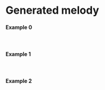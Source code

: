 
# Generated melody

#### Example 0
<div>
<midi-visualizer type="piano-roll" id="mainVisualizer" src="https://cdn.jsdelivr.net/gh/cifkao/html-midi-player@2b12128/jazz.mid"></midi-visualizer>
<midi-player src="https://cdn.jsdelivr.net/gh/cifkao/html-midi-player@2b12128/jazz.mid" sound-font visualizer="#mainVisualizer" id="mainPlayer">
</midi-player>
</div>
<br>

#### Example 1
<div>
<midi-visualizer type="piano-roll" id="mainVisualizer" src="https://tayjsl97.github.io/demos/tmm_music/m0.mid"></midi-visualizer>
<midi-player src="https://tayjsl97.github.io/demos/tmm_music/m0.mid" sound-font visualizer="#mainVisualizer" id="mainPlayer">
</midi-player>
</div>
<br>

#### Example 2

<div>
<midi-visualizer type="piano-roll" id="mainVisualizer" src="https://tayjsl97.github.io/demos/tmm_music/m1.mid"></midi-visualizer>
<midi-player src="https://tayjsl97.github.io/demos/tmm_music/m1.mid" sound-font visualizer="#mainVisualizer" id="mainPlayer">
</midi-player>
</div>
<br>


[//]: # ()
[//]: # (#### Example 3)

[//]: # (<div>)

[//]: # (<midi-visualizer type="piano-roll" id="mainVisualizer" src="tmm_music/m2.mid"></midi-visualizer>)

[//]: # (<midi-player src="tmm_music/0.mid" sound-font visualizer="#mainVisualizer" id="mainPlayer">)

[//]: # (</midi-player>)

[//]: # (</div>)

[//]: # (<br>)

[//]: # ()
[//]: # (#### Example 4)

[//]: # (<div>)

[//]: # (<midi-visualizer type="piano-roll" id="mainVisualizer" src="tmm_music/m3.mid"></midi-visualizer>)

[//]: # (<midi-player src="tmm_music/0.mid" sound-font visualizer="#mainVisualizer" id="mainPlayer">)

[//]: # (</midi-player>)

[//]: # (</div>)

[//]: # (<br>)

[//]: # ()
[//]: # (#### Example 5)

[//]: # (<div>)

[//]: # (<midi-visualizer type="piano-roll" id="mainVisualizer" src="tmm_music/m4.mid"></midi-visualizer>)

[//]: # (<midi-player src="tmm_music/0.mid" sound-font visualizer="#mainVisualizer" id="mainPlayer">)

[//]: # (</midi-player>)

[//]: # (</div>)

[//]: # (<br>)

[//]: # ()
[//]: # (#### Example 6)

[//]: # (<div>)

[//]: # (<midi-visualizer type="piano-roll" id="mainVisualizer" src="tmm_music/m5.mid"></midi-visualizer>)

[//]: # (<midi-player src="tmm_music/0.mid" sound-font visualizer="#mainVisualizer" id="mainPlayer">)

[//]: # (</midi-player>)

[//]: # (</div>)

[//]: # (<br>)

[//]: # ()
[//]: # (#### Example 7)

[//]: # (<div>)

[//]: # (<midi-visualizer type="piano-roll" id="mainVisualizer" src="tmm_music/m6.mid"></midi-visualizer>)

[//]: # (<midi-player src="tmm_music/0.mid" sound-font visualizer="#mainVisualizer" id="mainPlayer">)

[//]: # (</midi-player>)

[//]: # (</div>)

[//]: # (<br>)

[//]: # ()
[//]: # (#### Example 8)

[//]: # (<div>)

[//]: # (<midi-visualizer type="piano-roll" id="mainVisualizer" src="tmm_music/m7.mid"></midi-visualizer>)

[//]: # (<midi-player src="tmm_music/0.mid" sound-font visualizer="#mainVisualizer" id="mainPlayer">)

[//]: # (</midi-player>)

[//]: # (</div>)

[//]: # (<br>)

[//]: # ()
[//]: # (---)

[//]: # ()
[//]: # (# Generated chord)

[//]: # ()
[//]: # (#### Example 1)

[//]: # (<div>)

[//]: # (<midi-visualizer type="piano-roll" id="mainVisualizer" src="tmm_music/c0.mid"></midi-visualizer>)

[//]: # (<midi-player src="tmm_music/0.mid" sound-font visualizer="#mainVisualizer" id="mainPlayer">)

[//]: # (</midi-player>)

[//]: # (</div>)

[//]: # (<br>)

[//]: # ()
[//]: # (#### Example 2)

[//]: # (<div>)

[//]: # (<midi-visualizer type="piano-roll" id="mainVisualizer" src="tmm_music/c1.mid"></midi-visualizer>)

[//]: # (<midi-player src="tmm_music/0.mid" sound-font visualizer="#mainVisualizer" id="mainPlayer">)

[//]: # (</midi-player>)

[//]: # (</div>)

[//]: # (<br>)

[//]: # ()
[//]: # (#### Example 3)

[//]: # (<div>)

[//]: # (<midi-visualizer type="piano-roll" id="mainVisualizer" src="tmm_music/c2.mid"></midi-visualizer>)

[//]: # (<midi-player src="tmm_music/0.mid" sound-font visualizer="#mainVisualizer" id="mainPlayer">)

[//]: # (</midi-player>)

[//]: # (</div>)

[//]: # (<br>)

[//]: # ()
[//]: # (#### Example 4)

[//]: # (<div>)

[//]: # (<midi-visualizer type="piano-roll" id="mainVisualizer" src="tmm_music/c3.mid"></midi-visualizer>)

[//]: # (<midi-player src="tmm_music/0.mid" sound-font visualizer="#mainVisualizer" id="mainPlayer">)

[//]: # (</midi-player>)

[//]: # (</div>)

[//]: # (<br>)

[//]: # ()
[//]: # (#### Example 5)

[//]: # (<div>)

[//]: # (<midi-visualizer type="piano-roll" id="mainVisualizer" src="tmm_music/c4.mid"></midi-visualizer>)

[//]: # (<midi-player src="tmm_music/0.mid" sound-font visualizer="#mainVisualizer" id="mainPlayer">)

[//]: # (</midi-player>)

[//]: # (</div>)

[//]: # (<br>)

[//]: # ()
[//]: # (#### Example 6)

[//]: # (<div>)

[//]: # (<midi-visualizer type="piano-roll" id="mainVisualizer" src="tmm_music/c5.mid"></midi-visualizer>)

[//]: # (<midi-player src="tmm_music/0.mid" sound-font visualizer="#mainVisualizer" id="mainPlayer">)

[//]: # (</midi-player>)

[//]: # (</div>)

[//]: # (<br>)

[//]: # ()
[//]: # (#### Example 7)

[//]: # (<div>)

[//]: # (<midi-visualizer type="piano-roll" id="mainVisualizer" src="tmm_music/c6.mid"></midi-visualizer>)

[//]: # (<midi-player src="tmm_music/0.mid" sound-font visualizer="#mainVisualizer" id="mainPlayer">)

[//]: # (</midi-player>)

[//]: # (</div>)

[//]: # (<br>)

[//]: # ()
[//]: # (#### Example 8)

[//]: # (<div>)

[//]: # (<midi-visualizer type="piano-roll" id="mainVisualizer" src="tmm_music/c7.mid"></midi-visualizer>)

[//]: # (<midi-player src="tmm_music/0.mid" sound-font visualizer="#mainVisualizer" id="mainPlayer">)

[//]: # (</midi-player>)

[//]: # (</div>)

[//]: # (<br>)

[//]: # (<div>)

[//]: # (<midi-visualizer)

[//]: # (  type="piano-roll")

[//]: # (  src="https://cdn.jsdelivr.net/gh/cifkao/html-midi-player@2b12128/twinkle_twinkle.mid">)

[//]: # (</midi-visualizer>)

[//]: # (<midi-visualizer)

[//]: # (  type="staff")

[//]: # (  src="https://cdn.jsdelivr.net/gh/cifkao/html-midi-player@2b12128/twinkle_twinkle.mid">)

[//]: # (</midi-visualizer>)

[//]: # (<midi-player)

[//]: # (  src="https://cdn.jsdelivr.net/gh/cifkao/html-midi-player@2b12128/twinkle_twinkle.mid")

[//]: # (  sound-font visualizer="#myVisualizer">)

[//]: # (</midi-player>)

[//]: # (</div>)


